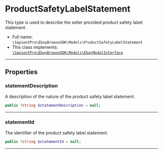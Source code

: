# ProductSafetyLabelStatement

This type is used to describe the seller provided product safety label statement.

* Full name: `\SapientPro\EbayBrowseSDK\Models\ProductSafetyLabelStatement`
* This class implements:  
  [`\SapientPro\EbayBrowseSDK\Models\EbayModelInterface`](./EbayModelInterface.md)

---

## Properties

### statementDescription

A description of the nature of the product safety label statement.

```php
public ?string $statementDescription = null;
```

---

### statementId

The identifier of the product safety label statement.

```php
public ?string $statementId = null;
```

---
